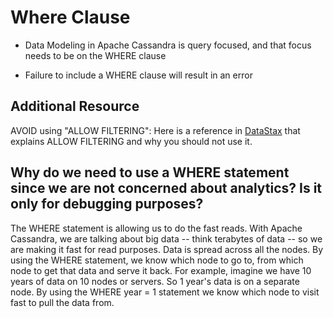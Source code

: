 # Where Clause

- Data Modeling in Apache Cassandra is query focused, and that focus needs to be on the WHERE clause

- Failure to include a WHERE clause will result in an error

## Additional Resource

AVOID using "ALLOW FILTERING": Here is a reference in [DataStax](https://www.datastax.com/blog/allow-filtering-explained) that explains ALLOW FILTERING and why you should not use it.

## Why do we need to use a WHERE statement since we are not concerned about analytics? Is it only for debugging purposes?


The WHERE statement is allowing us to do the fast reads. With Apache Cassandra, we are talking about big data -- think terabytes of data -- so we are making it fast for read purposes. Data is spread across all the nodes. By using the WHERE statement, we know which node to go to, from which node to get that data and serve it back. For example, imagine we have 10 years of data on 10 nodes or servers. So 1 year's data is on a separate node. By using the WHERE year = 1 statement we know which node to visit fast to pull the data from.